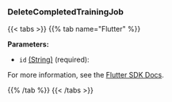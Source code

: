 ### DeleteCompletedTrainingJob

{{< tabs >}}
{{% tab name="Flutter" %}}

**Parameters:**

- `id` [(String)](https://api.flutter.dev/flutter/dart-core/String-class.html) (required):


For more information, see the [Flutter SDK Docs](https://flutter.viam.dev/viam_protos.app.ml_training/MLTrainingServiceClient/deleteCompletedTrainingJob.html).

{{% /tab %}}
{{< /tabs >}}

